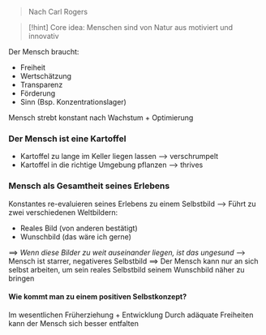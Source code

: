 > Nach Carl Rogers

> [!hint] Core idea:
> Menschen sind von Natur aus motiviert und innovativ

Der Mensch braucht:
- Freiheit 
- Wertschätzung
- Transparenz
- Förderung
- Sinn (Bsp. Konzentrationslager)

Mensch strebt konstant nach Wachstum + Optimierung

### Der Mensch ist eine Kartoffel
- Kartoffel zu lange im Keller liegen lassen --> verschrumpelt
- Kartoffel in die richtige Umgebung pflanzen --> thrives
### Mensch als Gesamtheit seines Erlebens
Konstantes re-evaluieren seines Erlebens zu einem Selbstbild
--> Führt zu zwei verschiedenen Weltbildern:
- Reales Bild (von anderen bestätigt)
- Wunschbild (das wäre ich gerne)

==> _Wenn diese Bilder zu weit auseinander liegen, ist das ungesund_ --> Mensch ist starrer, negativeres Selbstbild 
==> Der Mensch kann nur an sich selbst arbeiten, um sein reales Selbstbild seinem  Wunschbild näher zu bringen

#### Wie kommt man zu einem positiven Selbstkonzept?
Im wesentlichen Früherziehung + Entwicklung
Durch adäquate Freiheiten kann der Mensch sich besser entfalten